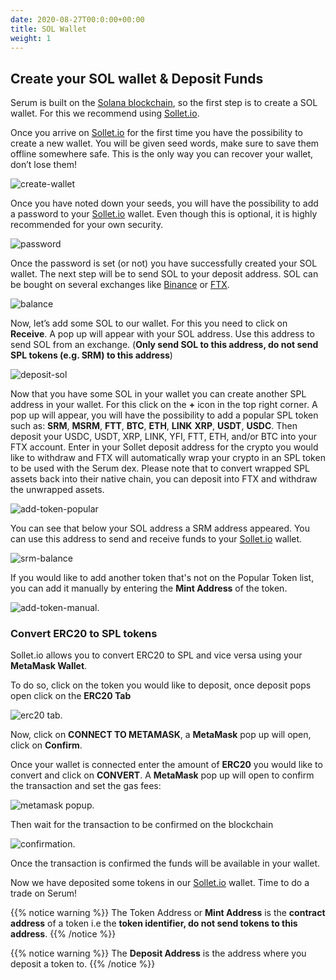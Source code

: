 ```yaml
---
date: 2020-08-27T00:0:00+00:00
title: SOL Wallet
weight: 1
---
```


## Create your SOL wallet & Deposit Funds

Serum is built on the [Solana blockchain](https://solana.com), so the first step is to create a SOL wallet. For this we recommend using [Sollet.io](https://sollet.io).

Once you arrive on [Sollet.io](https://sollet.io) for the first time you have the possibility to create a new wallet. You will be given seed words, make sure to save them offline somewhere safe. This is the only way you can recover your wallet, don’t lose them!

![create-wallet](/images/articles/serum-dex/sol-wallet/create-new-wallet.png?classes=shadow&width=25pc)

Once you have noted down your seeds, you will have the possibility to add a password to your [Sollet.io](https://sollet.io) wallet. Even though this is optional, it is highly recommended for your own security.

![password](/images/articles/serum-dex/sol-wallet/password.png?classes=shadow&width=25pc)

Once the password is set (or not) you have successfully created your SOL wallet. The next step will be to send SOL to your deposit address. SOL can be bought on several exchanges like [Binance](https://binance.com) or [FTX](https://ftx.com).

![balance](/images/articles/serum-dex/sol-wallet/balance.png?classes=shadow&width=50pc)

Now, let’s add some SOL to our wallet. For this you need to click on **Receive**. A pop up will appear with your SOL address. Use this address to send SOL from an exchange. (**Only send SOL to this address, do not send SPL tokens (e.g. SRM) to this address**)

![deposit-sol](/images/articles/serum-dex/sol-wallet/deposit-sol.png?classes=shadow&width=50pc)

Now that you have some SOL in your wallet you can create another SPL address in your wallet. For this click on the **+** icon in the top right corner. A pop up will appear, you will have the possibility to add a popular SPL token such as: **SRM**, **MSRM**, **FTT**, **BTC**, **ETH**, **LINK** **XRP**, **USDT**, **USDC**.
Then deposit your USDC, USDT, XRP, LINK, YFI, FTT, ETH, and/or BTC into your FTX account. Enter in your Sollet deposit address for the crypto you would like to withdraw and FTX will automatically wrap your crypto in an SPL token to be used with the Serum dex.
Please note that to convert wrapped SPL assets back into their native chain, you can deposit into FTX and withdraw the unwrapped assets.

![add-token-popular](/images/articles/serum-dex/sol-wallet/add-token-popular.png?classes=shadow&width=25pc)

You can see that below your SOL address a SRM address appeared. You can use this address to send and receive funds to your [Sollet.io](https://sollet.io) wallet.

![srm-balance](/images/articles/serum-dex/sol-wallet/srm-balance.png?classes=shadow&width=50pc)

If you would like to add another token that's not on the Popular Token list, you can add it manually by entering the **Mint Address** of the token.

![add-token-manual](/images/articles/serum-dex/sol-wallet/add-token-manual.png?classes=shadow&width=25pc).

### Convert ERC20 to SPL tokens

Sollet.io allows you to convert ERC20 to SPL and vice versa using your **MetaMask Wallet**.

To do so, click on the token you would like to deposit, once deposit pops open click on the **ERC20 Tab**

![erc20 tab](/images/articles/serum-dex/sol-wallet/deposit-erc20.png?classes=shadow&width=25pc).

Now, click on **CONNECT TO METAMASK**, a **MetaMask** pop up will open, click on **Confirm**.

Once your wallet is connected enter the amount of **ERC20** you would like to convert and click on **CONVERT**. A **MetaMask** pop up will open to confirm the transaction and set the gas fees:

![metamask popup](/images/articles/serum-dex/sol-wallet/metamask-popups.png?classes=shadow&width=25pc).

Then wait for the transaction to be confirmed on the blockchain

![confirmation](/images/articles/serum-dex/sol-wallet/erc20-confirm.png?classes=shadow&width=25pc).

Once the transaction is confirmed the funds will be available in your wallet.

Now we have deposited some tokens in our [Sollet.io](https://sollet.io) wallet. Time to do a trade on Serum!

{{% notice warning %}}
The Token Address or **Mint Address** is the **contract address** of a token i.e the **token identifier, do not send tokens to this address**.
{{% /notice %}}

{{% notice warning %}}
The **Deposit Address** is the address where you deposit a token to.
{{% /notice %}}
